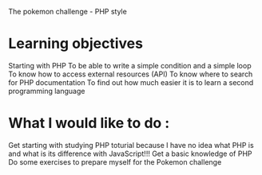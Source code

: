 The pokemon challenge - PHP style

# Learning objectives
Starting with PHP
To be able to write a simple condition and a simple loop
To know how to access external resources (API)
To know where to search for PHP documentation
To find out how much easier it is to learn a second programming language

# What I would like to do :
Get starting with studying PHP toturial because I have no idea what PHP is and what is its difference with JavaScript!!!
Get a basic knowledge of PHP
Do some exercises to prepare myself for the Pokemon challenge
